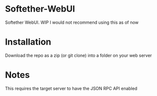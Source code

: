 # Softether-WebUI
Softether WebUI. WIP
I would not recommend using this as of now
# Installation
Download the repo as a zip (or git clone) into a folder on your web server
# Notes
This requires the target server to have the JSON RPC API enabled
